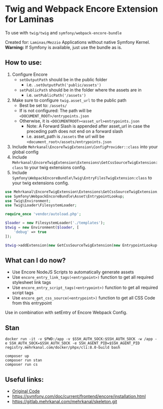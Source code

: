 # Twig and Webpack Encore Extension for Laminas

To use with `twig/twig` and `symfony/webpack-encore-bundle`

Created for: `Laminas/Mezzio` Applications without native Symfony Kernel.  
**Warning:** If Symfony is available, just use the bundle as is.

## How to use:

1. Configure Encore
    * `setOutputPath` should be in the public folder
        * i.e. `.setOutputPath('public/assets')`
    * `setPublicPath` should be in the folder where the assets are in
        * i.e. `setPublicPath('/assets')`
1. Make sure to configure `twig.asset_url` to the public path
    * Best be set to: ``/assets/``
    * If is not configured: The path will be `<DOCUMENT_ROOT>/entrypoints.json`
    * Otherwise, it is `<DOCUMENTROOT><asset_url>entrypoints.json`
        * Note: A Forward Slash is appended after asset_url in case the preceding path does not end on a forward slash
        * i.e. asset_path is `/assets` the url will be `<document_root>/assets/entrypoints.json`
1. Include `Mehrkanal\EncoreTwigExtension\ConfigProvider::class` into your global config
1. Include `Mehrkanal\EncoreTwigExtension\Extensions\GetCssSourceTwigExtension:class` to your twig extensions config.
1. Include `Symfony\WebpackEncoreBundle\Twig\EntryFilesTwigExtension:class` to your twig extensions config.

```php
use Mehrkanal\EncoreTwigExtension\Extensions\GetCssSourceTwigExtension;
use Symfony\WebpackEncoreBundle\Asset\EntrypointLookup;
use Twig\Environment;
use Twig\Loader\FilesystemLoader;

require_once 'vendor/autoload.php';

$loader = new FilesystemLoader('./templates');
$twig = new Environment($loader, [
	'debug' => true
]);

$twig->addExtension(new GetCssSourceTwigExtension(new EntrypointLookup('./public/build/entrypoints.json')));
```

## What can I do now?

* Use Encore NodeJS Scripts to automatically generate assets
* Use ``encore_entry_link_tags(<entrypoint>)`` function to get all required stylesheet link tags
* Use ``encore_entry_script_tags(<entrypoint>)`` function to get all required script tags
* Use ``encore_get_css_source(<entrypoint>)`` function to get all CSS Code from this entrypoint

Use in combination with setEntry of Encore Webpack Config.

## Stan

```shell
docker run -it -v $PWD:/app -v $SSH_AUTH_SOCK:$SSH_AUTH_SOCK -w /app -e SSH_AUTH_SOCK=$SSH_AUTH_SOCK -e SSH_AGENT_PID=$SSH_AGENT_PID registry.mehrkanal.com/docker/phpx/cli:8.0-build bash

composer up
composer run stan
composer run cs
```

## Useful links:

* [Original Code](https://github.com/symfony/webpack-encore-bundle/blob/master/src/Twig/EntryFilesTwigExtension.php)
* https://symfony.com/doc/current/frontend/encore/installation.html
* https://gitlab.mehrkanal.com/mehrkanal/skeleton.git

